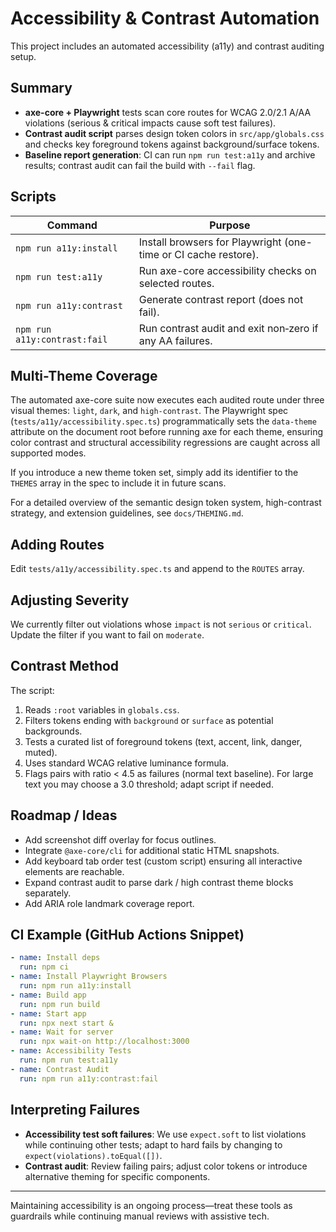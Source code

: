 # Accessibility & Contrast Automation

This project includes an automated accessibility (a11y) and contrast auditing setup.

## Summary
- **axe-core + Playwright** tests scan core routes for WCAG 2.0/2.1 A/AA violations (serious & critical impacts cause soft test failures).
- **Contrast audit script** parses design token colors in `src/app/globals.css` and checks key foreground tokens against background/surface tokens.
- **Baseline report generation**: CI can run `npm run test:a11y` and archive results; contrast audit can fail the build with `--fail` flag.

## Scripts
| Command | Purpose |
|---------|---------|
| `npm run a11y:install` | Install browsers for Playwright (one-time or CI cache restore). |
| `npm run test:a11y` | Run axe-core accessibility checks on selected routes. |
| `npm run a11y:contrast` | Generate contrast report (does not fail). |
| `npm run a11y:contrast:fail` | Run contrast audit and exit non‑zero if any AA failures. |

## Multi-Theme Coverage
The automated axe-core suite now executes each audited route under three visual themes: `light`, `dark`, and `high-contrast`. The Playwright spec (`tests/a11y/accessibility.spec.ts`) programmatically sets the `data-theme` attribute on the document root before running axe for each theme, ensuring color contrast and structural accessibility regressions are caught across all supported modes.

If you introduce a new theme token set, simply add its identifier to the `THEMES` array in the spec to include it in future scans.

For a detailed overview of the semantic design token system, high-contrast strategy, and extension guidelines, see `docs/THEMING.md`.

## Adding Routes
Edit `tests/a11y/accessibility.spec.ts` and append to the `ROUTES` array.

## Adjusting Severity
We currently filter out violations whose `impact` is not `serious` or `critical`. Update the filter if you want to fail on `moderate`.

## Contrast Method
The script:
1. Reads `:root` variables in `globals.css`.
2. Filters tokens ending with `background` or `surface` as potential backgrounds.
3. Tests a curated list of foreground tokens (text, accent, link, danger, muted).
4. Uses standard WCAG relative luminance formula.
5. Flags pairs with ratio < 4.5 as failures (normal text baseline). For large text you may choose a 3.0 threshold; adapt script if needed.

## Roadmap / Ideas
- Add screenshot diff overlay for focus outlines.
- Integrate `@axe-core/cli` for additional static HTML snapshots.
- Add keyboard tab order test (custom script) ensuring all interactive elements are reachable.
- Expand contrast audit to parse dark / high contrast theme blocks separately.
- Add ARIA role landmark coverage report.

## CI Example (GitHub Actions Snippet)
```yaml
- name: Install deps
  run: npm ci
- name: Install Playwright Browsers
  run: npm run a11y:install
- name: Build app
  run: npm run build
- name: Start app
  run: npx next start &
- name: Wait for server
  run: npx wait-on http://localhost:3000
- name: Accessibility Tests
  run: npm run test:a11y
- name: Contrast Audit
  run: npm run a11y:contrast:fail
```

## Interpreting Failures
- **Accessibility test soft failures**: We use `expect.soft` to list violations while continuing other tests; adapt to hard fails by changing to `expect(violations).toEqual([])`.
- **Contrast audit**: Review failing pairs; adjust color tokens or introduce alternative theming for specific components.

---
Maintaining accessibility is an ongoing process—treat these tools as guardrails while continuing manual reviews with assistive tech.
